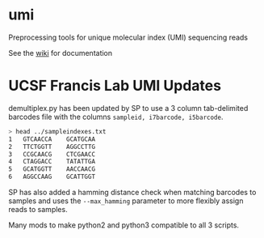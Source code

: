 # umi

Preprocessing tools for unique molecular index (UMI) sequencing reads

See the [wiki](https://github.com/aryeelab/umi/wiki) for documentation




# UCSF Francis Lab UMI Updates


demultiplex.py has been updated by SP to use a 3 column tab-delimited barcodes file with the columns `sampleid, i7barcode, i5barcode`.

```BASH
> head ../sampleindexes.txt 
1	GTCAACCA	GCATGCAA
2	TTCTGGTT	AGGCCTTG
3	CCGCAACG	CTCGAACC
4	CTAGGACC	TATATTGA
5	GCATGGTT	AACCAACG
6	AGGCCAAG	GCATTGGT
```


SP has also added a hamming distance check when matching barcodes to samples and uses the `--max_hamming` parameter to more flexibly assign reads to samples.


Many mods to make python2 and python3 compatible to all 3 scripts.

